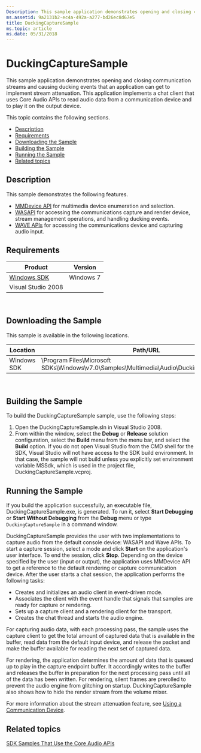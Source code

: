 ```yaml
---
Description: This sample application demonstrates opening and closing communication streams and causing ducking events that an application can get to implement stream attenuation.
ms.assetid: 9a2131b2-ec4a-492a-a277-bd26ec8d67e5
title: DuckingCaptureSample
ms.topic: article
ms.date: 05/31/2018
---
```


# DuckingCaptureSample

This sample application demonstrates opening and closing communication streams and causing ducking events that an application can get to implement stream attenuation. This application implements a chat client that uses Core Audio APIs to read audio data from a communication device and to play it on the output device.

This topic contains the following sections.

-   [Description](#description)
-   [Requirements](#requirements)
-   [Downloading the Sample](#downloading-the-sample)
-   [Building the Sample](#building-the-sample)
-   [Running the Sample](#running-the-sample)
-   [Related topics](#related-topics)

## Description

This sample demonstrates the following features.

-   [MMDevice API](mmdevice-api.md) for multimedia device enumeration and selection.
-   [WASAPI](wasapi.md) for accessing the communications capture and render device, stream management operations, and handling ducking events.
-   [WAVE APIs](https://msdn.microsoft.com/library/ms713499(VS.85).aspx) for accessing the communications device and capturing audio input.

## Requirements



| Product                                                        | Version   |
|----------------------------------------------------------------|-----------|
| [Windows SDK](https://msdn.microsoft.com/windowsvista/bb980924.aspx) | Windows 7 |
| Visual Studio 2008                                             |           |



 

## Downloading the Sample

This sample is available in the following locations.



| Location    | Path/URL                                                                                              |
|-------------|-------------------------------------------------------------------------------------------------------|
| Windows SDK | \\Program Files\\Microsoft SDKs\\Windows\\v7.0\\Samples\\Multimedia\\Audio\\DuckingCaptureSample\\... |



 

## Building the Sample

To build the DuckingCaptureSample sample, use the following steps:

1.  Open the DuckingCaptureSample.sln in Visual Studio 2008.
2.  From within the window, select the **Debug** or **Release** solution configuration, select the **Build** menu from the menu bar, and select the **Build** option. If you do not open Visual Studio from the CMD shell for the SDK, Visual Studio will not have access to the SDK build environment. In that case, the sample will not build unless you explicitly set environment variable MSSdk, which is used in the project file, DuckingCaptureSample.vcproj.

## Running the Sample

If you build the application successfully, an executable file, DuckingCaptureSample.exe, is generated. To run it, select **Start Debugging** or **Start Without Debugging** from the **Debug** menu or type `DuckingCaptureSample` in a command window.

DuckingCaptureSample provides the user with two implementations to capture audio from the default console device: WASAPI and Wave APIs. To start a capture session, select a mode and click **Start** on the application's user interface. To end the session, click **Stop**. Depending on the device specified by the user (input or output), the application uses MMDevice API to get a reference to the default rendering or capture communication device. After the user starts a chat session, the application performs the following tasks:

-   Creates and initializes an audio client in event-driven mode.
-   Associates the client with the event handle that signals that samples are ready for capture or rendering.
-   Sets up a capture client and a rendering client for the transport.
-   Creates the chat thread and starts the audio engine.

For capturing audio data, with each processing pass, the sample uses the capture client to get the total amount of captured data that is available in the buffer, read data from the default input device, and release the packet and make the buffer available for reading the next set of captured data.

For rendering, the application determines the amount of data that is queued up to play in the capture endpoint buffer. It accordingly writes to the buffer and releases the buffer in preparation for the next processing pass until all of the data has been written. For rendering, silent frames are prerolled to prevent the audio engine from glitching on startup. DuckingCaptureSample also shows how to hide the render stream from the volume mixer.

For more information about the stream attenuation feature, see [Using a Communication Device](using-the-communication-device.md).

## Related topics

<dl> <dt>

[SDK Samples That Use the Core Audio APIs](sdk-samples-that-use-the-core-audio-apis.md)
</dt> </dl>

 

 



